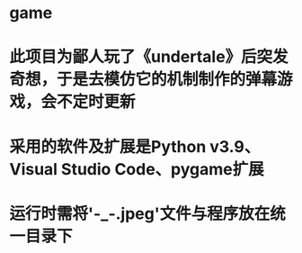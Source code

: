 # game
# 此项目为鄙人玩了《undertale》后突发奇想，于是去模仿它的机制制作的弹幕游戏，会不定时更新
# 采用的软件及扩展是Python v3.9、Visual Studio Code、pygame扩展
# 运行时需将'-_-.jpeg'文件与程序放在统一目录下
